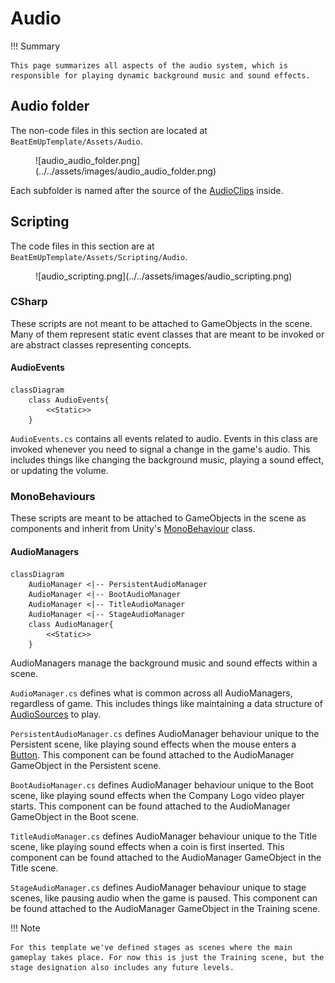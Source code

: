 # Audio

!!! Summary

    This page summarizes all aspects of the audio system, which is responsible for playing dynamic background music and sound effects.

## Audio folder

The non-code files in this section are located at `BeatEmUpTemplate/Assets/Audio`.

<figure markdown="span">
    ![audio_audio_folder.png](../../assets/images/audio_audio_folder.png)
</figure>

Each subfolder is named after the source of the [AudioClips](https://docs.unity3d.com/Manual/class-AudioClip.html) inside.

## Scripting

The code files in this section are at `BeatEmUpTemplate/Assets/Scripting/Audio`.

<figure markdown="span">
    ![audio_scripting.png](../../assets/images/audio_scripting.png)
</figure>

### CSharp

These scripts are not meant to be attached to GameObjects in the scene. Many of them represent static event classes that are meant to be invoked or are abstract classes representing concepts.

#### AudioEvents

``` mermaid
classDiagram
    class AudioEvents{
        <<Static>>
    }
```
`AudioEvents.cs` contains all events related to audio. Events in this class are invoked whenever you need to signal a change in the game's audio. This includes things like changing the background music, playing a sound effect, or updating the volume.

### MonoBehaviours

These scripts are meant to be attached to GameObjects in the scene as components and inherit from Unity's [MonoBehaviour](https://docs.unity3d.com/6000.0/Documentation/Manual/class-MonoBehaviour.html) class.

#### AudioManagers

``` mermaid
classDiagram
    AudioManager <|-- PersistentAudioManager
    AudioManager <|-- BootAudioManager
    AudioManager <|-- TitleAudioManager
    AudioManager <|-- StageAudioManager
    class AudioManager{
        <<Static>>
    }
```

AudioManagers manage the background music and sound effects within a scene.

`AudioManager.cs` defines what is common across all AudioManagers, regardless of game. This includes things like maintaining a data structure of [AudioSources](https://docs.unity3d.com/Manual/class-AudioSource.html) to play.

`PersistentAudioManager.cs` defines AudioManager behaviour unique to the Persistent scene, like playing sound effects when the mouse enters a [Button](https://docs.unity3d.com/6000.0/Documentation/ScriptReference/UIElements.Button.html). This component can be found attached to the AudioManager GameObject in the Persistent scene.

`BootAudioManager.cs` defines AudioManager behaviour unique to the Boot scene, like playing sound effects when the Company Logo video player starts. This component can be found attached to the AudioManager GameObject in the Boot scene.

`TitleAudioManager.cs` defines AudioManager behaviour unique to the Title scene, like playing sound effects when a coin is first inserted. This component can be found attached to the AudioManager GameObject in the Title scene.

`StageAudioManager.cs` defines AudioManager behaviour unique to stage scenes, like pausing audio when the game is paused. This component can be found attached to the AudioManager GameObject in the Training scene.

!!! Note

    For this template we've defined stages as scenes where the main gameplay takes place. For now this is just the Training scene, but the stage designation also includes any future levels.